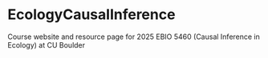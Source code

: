 # EcologyCausalInference
Course website and resource page for 2025 EBIO 5460 (Causal Inference in Ecology) at CU Boulder 
